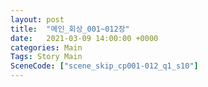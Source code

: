 ```yaml
---
layout: post
title:  "메인_회상_001~012장"
date:   2021-03-09 14:00:00 +0000
categories: Main
Tags: Story Main
SceneCode: ["scene_skip_cp001-012_q1_s10"]
---
```

